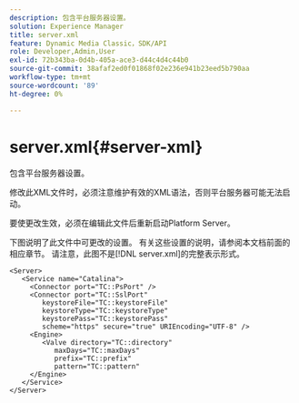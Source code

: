 ```yaml
---
description: 包含平台服务器设置。
solution: Experience Manager
title: server.xml
feature: Dynamic Media Classic，SDK/API
role: Developer,Admin,User
exl-id: 72b343ba-0d4b-405a-ace3-d44c4d4c44b0
source-git-commit: 38afaf2ed0f01868f02e236e941b23eed5b790aa
workflow-type: tm+mt
source-wordcount: '89'
ht-degree: 0%

---
```


# server.xml{#server-xml}

包含平台服务器设置。

修改此XML文件时，必须注意维护有效的XML语法，否则平台服务器可能无法启动。

要使更改生效，必须在编辑此文件后重新启动Platform Server。

下图说明了此文件中可更改的设置。 有关这些设置的说明，请参阅本文档前面的相应章节。 请注意，此图不是[!DNL server.xml]的完整表示形式。

```
<Server>
   <Service name="Catalina">
     <Connector port="TC::PsPort" />
     <Connector port="TC::SslPort"
        keystoreFile="TC::keystoreFile"
        keystoreType="TC::keystoreType"
        keystorePass="TC::keystorePass" 
        scheme="https" secure="true" URIEncoding="UTF-8" />
     <Engine>
        <Valve directory="TC::directory" 
           maxDays="TC::maxDays" 
           prefix="TC::prefix" 
           pattern="TC::pattern" 
     </Engine>  
   </Service>
</Server>
```
